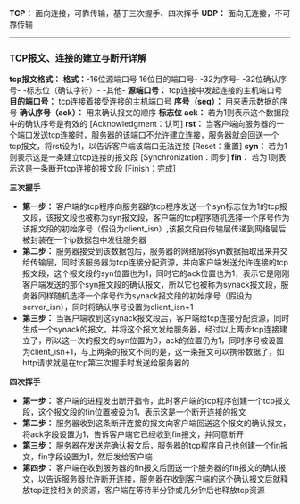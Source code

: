 **TCP：** 面向连接，可靠传输，基于三次握手、四次挥手
**UDP：** 面向无连接，不可靠传输
***
### TCP报文、连接的建立与断开详解
**tcp报文格式：**
    **格式：**-16位源端口号 16位目的端口号- -32为序号- -32位确认序号- -标志位（确认字符）- -其他-
    **源端口号：** tcp连接中发起连接的主机端口号
    **目的端口号：** tcp连接着接受连接的主机端口号
    **序号（seq）：** 用来表示数据的序号
    **确认序号（ack）：** 用来确认报文的顺序
    **标志位**
        **ack：** 若为1则表示这个数据段中的确认序号是有效的 [Acknowledgment：认可]
        **rst：** 当客户端向服务器的一个端口发送tcp连接时，服务器的该端口不允许建立连接，服务器就会回送一个tcp报文，将rst设为1，以告诉客户端该端口无法连接 [Reset：重置]
        **syn：** 若为1则表示这是一条建立tcp连接的报文段 [Synchronization：同步]
        **fin：** 若为1则表示这是一条断开tcp连接的报文段 [Finish：完成]

**三次握手**
- **第一步：** 客户端的tcp程序向服务器的tcp程序发送一个syn标志位为1的tcp报文段，该报文段也被称为syn报文段，客户端的tcp程序随机选择一个序号作为该报文段的初始序号（假设为client_isn）,该报文段由传输层传递到网络层后被封装在一个ip数据包中发往服务器
- **第二步：** 服务器接受到该数据包后，服务器的网络层将syn数据抽取出来并交给传输层，同时该服务器为tcp连接分配资源，并向客户端发送允许连接的tcp报文段，这个报文段的syn位置也为1，同时它的ack位置也为1，表示它是刚刚客户端发送的那个syn报文段的确认报文，所以它也被称为synack报文段，服务器同样随机选择一个序号作为synack报文段的初始序号（假设为server_isn），同时将确认序号设置为client_isn+1
- **第三步：** 当客户端收到这synack报文段后，客户端给tcp连接分配资源，同时生成一个synack的报文，并将这个报文发给服务器，经过以上两步tcp连接建立了，所以这一次的报文的syn位置为0，ack的位置仍为1，同时序号被设置为client_isn+1，与上两条的报文不同的是，这一条报文可以携带数据了，如http请求就是在tcp第三次握手时发送给服务器的

**四次挥手**
- **第一步：** 客户端的进程发出断开指令，此时客户端的tcp程序创建一个tcp报文段，这个报文段的fin位置被设为1，表示这是一个断开连接的报文
- **第二步：** 服务器收到这条断开连接的报文向客户端回送这个报文的确认报文，将ack字段设置为1，告诉客户端它已经收到fin报文，并同意断开
- **第三步：** 服务器在发送完确认报文后，服务器的tcp程序自己也创建一个fin报文，fin字段设置为1，然后发给客户端
- **第四步：** 客户端在收到服务器的fin报文后回送一个服务器的fin报文的确认报文，以告诉服务器允许断开连接，服务器在收到客户端的这个确认报文后就释放tcp连接相关的资源，客户端在等待半分钟或几分钟后也释放tcp资源